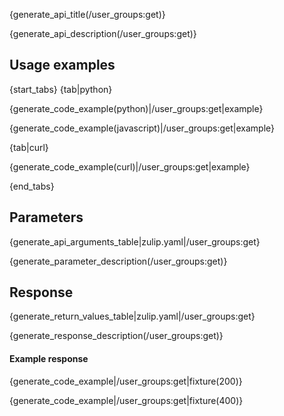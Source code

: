 {generate_api_title(/user_groups:get)}

{generate_api_description(/user_groups:get)}

## Usage examples

{start_tabs}
{tab|python}

{generate_code_example(python)|/user_groups:get|example}

{generate_code_example(javascript)|/user_groups:get|example}

{tab|curl}

{generate_code_example(curl)|/user_groups:get|example}

{end_tabs}

## Parameters

{generate_api_arguments_table|zulip.yaml|/user_groups:get}

{generate_parameter_description(/user_groups:get)}

## Response

{generate_return_values_table|zulip.yaml|/user_groups:get}

{generate_response_description(/user_groups:get)}

#### Example response

{generate_code_example|/user_groups:get|fixture(200)}

{generate_code_example|/user_groups:get|fixture(400)}
